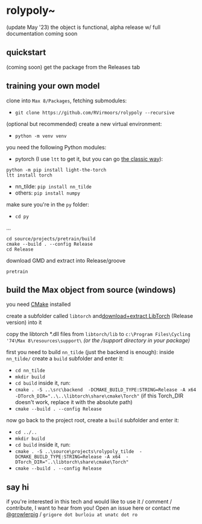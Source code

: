# rolypoly~

(update May '23) the object is functional, alpha release w/ full documentation coming soon

## quickstart

(coming soon) get the package from the Releases tab

## training your own model

clone into `Max 8/Packages`, fetching submodules: 
- `git clone https://github.com/RVirmoors/rolypoly --recursive`

(optional but recommended) create a new virtual environment:
- `python -m venv venv`

you need the following Python modules:
- pytorch (I use `ltt` to get it, but you can go [the classic way](https://pytorch.org/get-started/locally/)):
```
python -m pip install light-the-torch
ltt install torch
```
- nn_tilde:
`pip install nn_tilde`
- others:
`pip install numpy`

make sure you're in the `py` folder:
- `cd py`


...


```
cd source/projects/pretrain/build
cmake --build . --config Release
cd Release
```
download GMD and extract into Release/groove
```
pretrain
```


## build the Max object from source (windows)

you need [CMake](https://cmake.org/download/) installed

create a subfolder called `libtorch` and[download+extract LibTorch](https://pytorch.org/get-started/locally/) (Release version) into it

copy the libtorch *.dll files from `libtorch/lib` to `c:\Program Files\Cycling '74\Max 8\resources\support\` *(or the /support directory in your package)*

first you need to build `nn_tilde` (just the backend is enough): inside `nn_tilde/` create a `build` subfolder and enter it:
- `cd nn_tilde`
- `mkdir build`
- `cd build`
inside it, run:
- `cmake . -S ..\src\backend  -DCMAKE_BUILD_TYPE:STRING=Release -A x64 -DTorch_DIR="..\..\libtorch\share\cmake\Torch"` (if this Torch_DIR doesn't work, replace it with the absolute path)
- `cmake --build . --config Release`

now go back to the project root, create a `build` subfolder and enter it:
- `cd ../..`
- `mkdir build`
- `cd build`
inside it, run:
- `cmake . -S ..\source\projects\rolypoly_tilde  -DCMAKE_BUILD_TYPE:STRING=Release -A x64  -DTorch_DIR="..\libtorch\share\cmake\Torch"`
- `cmake --build . --config Release`

## say hi

if you're interested in this tech and would like to use it / comment / contribute, I want to hear from you! Open an issue here or contact me [@growlerpig](https://twitter.com/growlerpig/) / `grigore dot burloiu at unatc dot ro`
